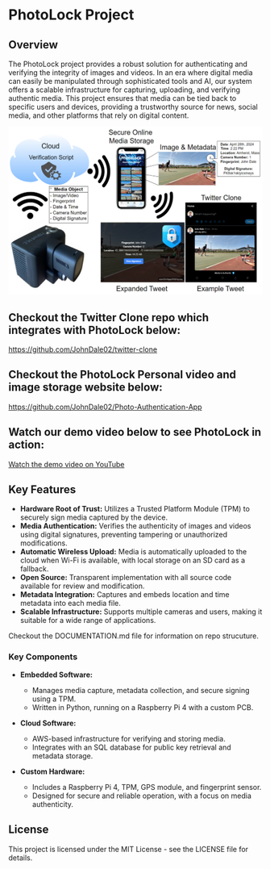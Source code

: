 
# PhotoLock Project

## Overview

The PhotoLock project provides a robust solution for authenticating and verifying the integrity of images and videos. In an era where digital media can easily be manipulated through sophisticated tools and AI, our system offers a scalable infrastructure for capturing, uploading, and verifying authentic media. This project ensures that media can be tied back to specific users and devices, providing a trustworthy source for news, social media, and other platforms that rely on digital content.

![Solution Overview Image](Overview.png)

## Checkout the Twitter Clone repo which integrates with PhotoLock below:
https://github.com/JohnDale02/twitter-clone

## Checkout the PhotoLock Personal video and image storage website below:
https://github.com/JohnDale02/Photo-Authentication-App 


## Watch our demo video below to see PhotoLock in action:
[Watch the demo video on YouTube](https://www.youtube.com/watch?v=JTpTnfJgP68)


## Key Features

- **Hardware Root of Trust:** Utilizes a Trusted Platform Module (TPM) to securely sign media captured by the device.
- **Media Authentication:** Verifies the authenticity of images and videos using digital signatures, preventing tampering or unauthorized modifications.
- **Automatic Wireless Upload:** Media is automatically uploaded to the cloud when Wi-Fi is available, with local storage on an SD card as a fallback.
- **Open Source:** Transparent implementation with all source code available for review and modification.
- **Metadata Integration:** Captures and embeds location and time metadata into each media file.
- **Scalable Infrastructure:** Supports multiple cameras and users, making it suitable for a wide range of applications.

Checkout the DOCUMENTATION.md file for information on repo strucuture.

### Key Components

- **Embedded Software:** 
  - Manages media capture, metadata collection, and secure signing using a TPM.
  - Written in Python, running on a Raspberry Pi 4 with a custom PCB.
  
- **Cloud Software:** 
  - AWS-based infrastructure for verifying and storing media.
  - Integrates with an SQL database for public key retrieval and metadata storage.
  
- **Custom Hardware:**
  - Includes a Raspberry Pi 4, TPM, GPS module, and fingerprint sensor.
  - Designed for secure and reliable operation, with a focus on media authenticity.


## License

This project is licensed under the MIT License - see the LICENSE file for details.
